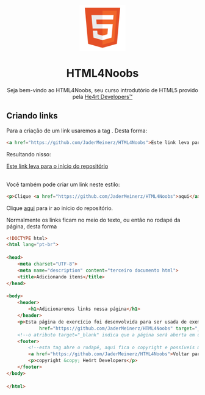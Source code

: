 <p align="center">
  <img src="/images//html.png" alt="HTML Logo" width="120px">
</p>
<h1 align="center">HTML4Noobs</h1>
<p align="center">Seja bem-vindo ao HTML4Noobs, seu curso introdutório de HTML5 provido pela <a href="https://heartdevs.com/" target="_blank">He4rt Developers&trade;</a></p>

<h2>Criando links</h2>
<p>Para a criação de um link usaremos a tag <a>. Desta forma:</p>

```html
<a href="https://github.com/JaderMeinerz/HTML4Noobs">Este link leva para o início do repositório</a>
```
<p>Resultando nisso:</p>
<a href="https://github.com/JaderMeinerz/HTML4Noobs">Este link leva para o início do repositório</a>

<p><br>Você também pode criar um link neste estilo:</p>

```html
<p>Clique <a href="https://github.com/JaderMeinerz/HTML4Noobs">aqui</a> para ir ao início do repositório.</p>
```
<p>Clique <a href="https://github.com/JaderMeinerz/HTML4Noobs">aqui</a> para ir ao início do repositório.</p>
<p>Normalmente os links ficam no meio do texto, ou então no rodapé da página, desta forma</p>

```html
<!DOCTYPE html>
<html lang="pt-br">

<head>
    <meta charset="UTF-8">
    <meta name="description" content="terceiro documento html">
    <title>Adicionando itens</title>
</head>

<body>
    <header>
        <h1>Adicionaremos links nessa página</h1>
    </header>
    <p>Esta página de exercício foi desenvolvida para ser usada de exemplo no html4noobs, confira mais clicando <a
            href="https://github.com/JaderMeinerz/HTML4Noobs" target="_blank">aqui</a></p>
    <!--o atributo target="_blank" indica que a página será aberta em uma nova guia-->
    <footer>
        <!--esta tag abre o rodapé, aqui fica o copyright e possíveis menus de fim de página-->
        <a href="https://github.com/JaderMeinerz/HTML4Noobs">Voltar para a página anterior</a>
        <p>copyright &copy; He4rt Developers</p>
    </footer>
</body>

</html>
```
